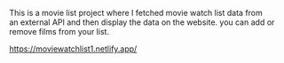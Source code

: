 This is a movie list project where I fetched movie watch list data from          
an external API and then display the data on the website. you can add or remove films from your list.                                                                                         
 
https://moviewatchlist1.netlify.app/      
